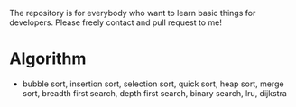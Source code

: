 The repository is for everybody who want to learn basic things for developers. Please freely contact and pull request to me!

# Algorithm
* bubble sort, insertion sort, selection sort, quick sort, heap sort, merge sort, breadth first search, depth first search, binary search, lru, dijkstra